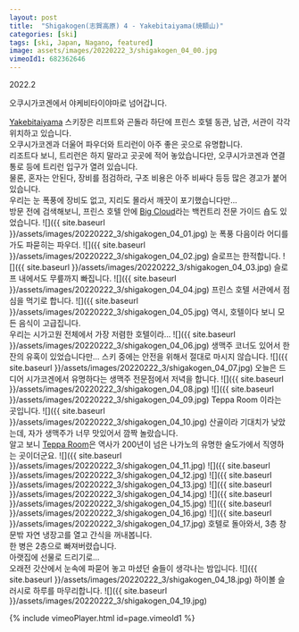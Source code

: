 ```yaml
---
layout: post
title:  "Shigakogen(志賀高原) 4 - Yakebitaiyama(焼額山)"
categories: [ski]
tags: [ski, Japan, Nagano, featured]
image: assets/images/20220222_3/shigakogen_04_00.jpg
vimeoId1: 682362646
---
```

2022.2

오쿠시가코겐에서 야케비타이야마로 넘어갑니다.

[Yakebitaiyama][shiga1] 스키장은 리프트와 곤돌라 하단에 프린스 호텔 동관, 남관, 서관이 각각 위치하고 있습니다.<br>
오쿠시가코겐과 더울어 파우더와 트리런이 아주 좋은 곳으로 유명합니다.<br>
리조트다 보니, 트리런은 하지 말라고 곳곳에 적어 놓았습니다만, 오쿠시가코겐과 연결 통로 등에 트리런 입구가 열려 있습니다.<br>
물론, 혼자는 안된다, 장비를 점검하라, 구조 비용은 아주 비싸다 등등 많은 경고가 붙어 있습니다.<br>
우리는 눈 폭풍에 장비도 없고, 지리도 몰라서 깨끗이 포기했습니다만...<br>
방문 전에 검색해보니, 프린스 호텔 안에 [Big Cloud][shiga2]라는 백컨트리 전문 가이드 숍도 있었습니다.
![]({{ site.baseurl }}/assets/images/20220222_3/shigakogen_04_01.jpg)
눈 폭풍 다음이라 어디를 가도 파묻히는 파우더.
![]({{ site.baseurl }}/assets/images/20220222_3/shigakogen_04_02.jpg)
슬로프는 한적합니다.
![]({{ site.baseurl }}/assets/images/20220222_3/shigakogen_04_03.jpg)
슬로프 내에서도 무릎까지 빠집니다.
![]({{ site.baseurl }}/assets/images/20220222_3/shigakogen_04_04.jpg)
프린스 호텔 서관에서 점심을 먹기로 합니다.
![]({{ site.baseurl }}/assets/images/20220222_3/shigakogen_04_05.jpg)
역시, 호텔이다 보니 모든 음식이 고급집니다.<br>
우리는 시가고원 전체에서 가장 저렴한 호텔이라...
![]({{ site.baseurl }}/assets/images/20220222_3/shigakogen_04_06.jpg)
생맥주 코너도 있어서 한 잔의 유혹이 있었습니다만...
스키 중에는 안전을 위해서 절대로 마시지 않습니다.
![]({{ site.baseurl }}/assets/images/20220222_3/shigakogen_04_07.jpg)
오늘은 드디어 시가코겐에서 유명하다는 생맥주 전문점에서 저녁을 합니다.
![]({{ site.baseurl }}/assets/images/20220222_3/shigakogen_04_08.jpg)
![]({{ site.baseurl }}/assets/images/20220222_3/shigakogen_04_09.jpg)
Teppa Room 이라는 곳입니다.
![]({{ site.baseurl }}/assets/images/20220222_3/shigakogen_04_10.jpg)
산골이라 기대치가 낮았는데, 자가 생맥주가 너무 맛있어서 깜짝 놀랐습니다.<br>
알고 보니 [Teppa Room][teppa1]은 역사가 200년이 넘은 나가노의 유명한 술도가에서 직영하는 곳이더군요.
![]({{ site.baseurl }}/assets/images/20220222_3/shigakogen_04_11.jpg)
![]({{ site.baseurl }}/assets/images/20220222_3/shigakogen_04_12.jpg)
![]({{ site.baseurl }}/assets/images/20220222_3/shigakogen_04_13.jpg)
![]({{ site.baseurl }}/assets/images/20220222_3/shigakogen_04_14.jpg)
![]({{ site.baseurl }}/assets/images/20220222_3/shigakogen_04_15.jpg)
![]({{ site.baseurl }}/assets/images/20220222_3/shigakogen_04_16.jpg)
![]({{ site.baseurl }}/assets/images/20220222_3/shigakogen_04_17.jpg)
호텔로 돌아와서, 3층 창문밖 자연 냉장고를 열고 간식을 꺼내봅니다.<br>
한 병은 2층으로 빠져버렸습니다. <br>
아랫집에 선물로 드리기로... <br>
오래전 갓산에서 눈속에 파묻어 놓고 마셨던 술들이 생각나는 밤입니다.
![]({{ site.baseurl }}/assets/images/20220222_3/shigakogen_04_18.jpg)
하이볼 슬러시로 하루를 마무리합니다.
![]({{ site.baseurl }}/assets/images/20220222_3/shigakogen_04_19.jpg)

{% include vimeoPlayer.html id=page.vimeoId1 %}

[shiga1]: https://www.princehotels.co.jp/ski/shiga/winter/

[shiga2]: https://bigcloud.jp/winter/menu/

[teppa1]: http://www.tamamura-honten.co.jp
